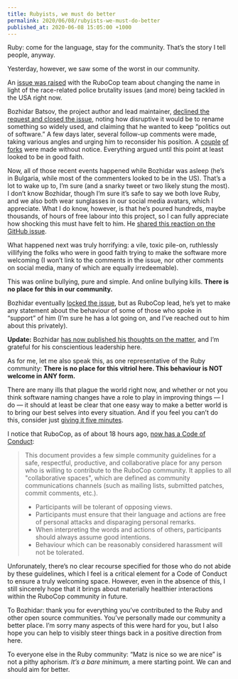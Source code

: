 ```yaml
---
title: Rubyists, we must do better
permalink: 2020/06/08/rubyists-we-must-do-better
published_at: 2020-06-08 15:05:00 +1000
---
```


Ruby: come for the language, stay for the community. That’s the story I tell people, anyway.

Yesterday, however, we saw some of the worst in our community.

An [issue was raised][rubocop-issue] with the RuboCop team about changing the name in light of the race-related police brutality issues (and more) being tackled in the USA right now.

Bozhidar Batsov, the project author and lead maintainer, [declined the request and closed the issue][rubocop-issue-closed], noting how disruptive it would be to rename something so widely used, and claiming that he wanted to keep “politics out of software.” A few days later, several follow-up comments were made, taking various angles and urging him to reconsider his position. A [couple][fork-1] [of forks][fork-2] were made without notice. Everything argued until this point at least looked to be in good faith.

Now, all of those recent events happened while Bozhidar was asleep (he’s in Bulgaria, while most of the commenters looked to be in the US). That’s a lot to wake up to, I’m sure (and a snarky tweet or two likely stung the most). I don’t know Bozhidar, though I’m sure it’s safe to say we both love Ruby, and we also both wear sunglasses in our social media avatars, which I appreciate. What I do know, however, is that he’s poured hundreds, maybe thousands, of hours of free labour into this project, so I can fully appreciate how shocking this must have felt to him. He [shared this reaction on the GitHub issue][rubocop-issue-bbatsov-comment].

What happened next was truly horrifying: a vile, toxic pile-on, ruthlessly villifying the folks who were in good faith trying to make the software more welcoming (I won’t link to the comments in the issue, nor other comments on social media, many of which are equally irredeemable).

This was online bullying, pure and simple. And online bullying kills. **There is no place for this in our community.**

Bozhidar eventually [locked the issue][rubocop-issue-locked], but as RuboCop lead, he’s yet to make any statement about the behaviour of some of those who spoke in “support” of him (I’m sure he has a lot going on, and I’ve reached out to him about this privately).

**Update:** Bozhidar [has now published his thoughts on the matter][bbatsov-post], and I’m grateful for his conscientious leadership here.

As for me, let me also speak this, as one representative of the Ruby community: **There is no place for this vitriol here. This behaviour is NOT welcome in ANY form.**

There are many ills that plague the world right now, and whether or not you think software naming changes have a role to play in improving things — I do — it should at least be clear that one easy way to make a better world is to bring our best selves into every situation. And if you feel you can’t do this, consider just [giving it five minutes][jason-fried-five-minutes].

I notice that RuboCop, as of about 18 hours ago, [now has a Code of Conduct][rubocop-coc]:

> This document provides a few simple community guidelines for a safe, respectful, productive, and collaborative place for any person who is willing to contribute to the RuboCop community. It applies to all "collaborative spaces", which are defined as community communications channels (such as mailing lists, submitted patches, commit comments, etc.).
>
> - Participants will be tolerant of opposing views.
> - Participants must ensure that their language and actions are free of personal attacks and disparaging personal remarks.
> - When interpreting the words and actions of others, participants should always assume good intentions.
> - Behaviour which can be reasonably considered harassment will not be tolerated.

Unforunately, there’s no clear recourse specified for those who do not abide by these guidelines, which I feel is a critical element for a Code of Conduct to ensure a truly welcoming space. However, even in the absence of this, I still sincerely hope that it brings about materially healthier interactions within the RuboCop community in future.

To Bozhidar: thank you for everything you’ve contributed to the Ruby and other open source communities. You’ve personally made our community a better place. I’m sorry many aspects of this were hard for you, but I also hope you can help to visibly steer things back in a positive direction from here.

To everyone else in the Ruby community: “Matz is nice so we are nice” is not a pithy aphorism. _It’s a bare minimum,_ a mere starting point. We can and should aim for better.

[rubocop-issue]: https://github.com/rubocop-hq/rubocop/issues/8091
[rubocop-issue-closed]: https://github.com/rubocop-hq/rubocop/issues/8091#issuecomment-637963754
[fork-1]: https://github.com/rubocop-hq/rubocop/issues/8091#issuecomment-640139376
[fork-2]: https://github.com/rubocop-hq/rubocop/issues/8091#issuecomment-640152525
[rubocop-issue-bbatsov-comment]: https://github.com/rubocop-hq/rubocop/issues/8091#issuecomment-640158172
[rubocop-issue-locked]: https://github.com/rubocop-hq/rubocop/issues/8091#issuecomment-640192148
[jason-fried-five-minutes]: https://signalvnoise.com/posts/3124-give-it-five-minutes
[rubocop-coc]: https://github.com/rubocop-hq/rubocop/commit/672e7fae4da6af6c1ff690dd4e2cc8a293e1ed3d
[bbatsov-post]: https://metaredux.com/posts/2020/06/08/the-rubocop-name-drama-redux.html
